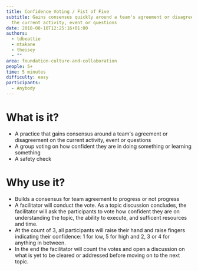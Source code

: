 ```yaml
---
title: Confidence Voting / Fist of Five
subtitle: Gains consensus quickly around a team's agreement or disagreement on
  the current activity, event or questions
date: 2018-08-10T12:25:16+01:00
authors:
  - tdbeattie
  - mtakane
  - theisey
  - ""
area: foundation-culture-and-collaboration
people: 5+
time: 5 minutes
difficulty: easy
participants:
  - Anybody
---
```

# What is it?

* A practice that gains consensus around a team's agreement or disagreement on the current activity, event or questions
* A group voting on how confident they are in doing something or learning something
* A safety check

# Why use it?

* Builds a consensus for team agreement to progress or not progress
* A facilitator will conduct the vote. As a topic discussion concludes, the facilitator will ask the participants to vote how confident they are on understanding the topic, the ability to execute, and sufficent resources and time.
* At the count of 3, all participants will raise their hand and raise fingers indicating their confidence: 1 for low, 5 for high and 2, 3 or 4 for anything in between.
*  In the end the facilitator will count the votes and open a discussion on what is yet to be cleared or addressed before moving on to the next topic.